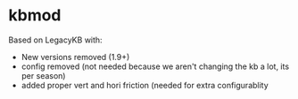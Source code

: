 # kbmod
Based on LegacyKB with:
- New versions removed (1.9+)
- config removed (not needed because we aren't changing the kb a lot, its per season)
- added proper vert and hori friction (needed for extra configurablity
